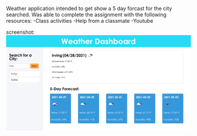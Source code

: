 Weather application intended to get show a 5 day forcast for the city searched. Was able to complete the assignment with the following resources: 
    -Class activities 
    -Help from a classmate
    -Youtube 

screenshot: ![Weather Dashboard](/css/img/weather.png)